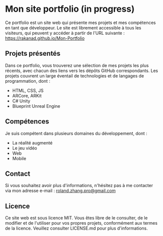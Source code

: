 # Mon site portfolio (in progress)
Ce portfolio est un site web qui présente mes projets et mes compétences en tant que développeur. Le site est librement accessible à tous les visiteurs, qui peuvent y accéder à partir de l'URL suivante : https://rakanad.github.io/Mon-Portfolio

## Projets présentés
Dans ce portfolio, vous trouverez une sélection de mes projets les plus récents, avec chacun des liens vers les dépôts GitHub correspondants. Les projets couvrent un large éventail de technologies et de langages de programmation, dont :

- HTML, CSS, JS
- ARCore, ARKit
- C# Unity
- Blueprint Unreal Engine

## Compétences
Je suis compétent dans plusieurs domaines du développement, dont :

- La réalité augmenté
- Le jeu vidéo
- Web
- Mobile

## Contact
Si vous souhaitez avoir plus d'informations, n'hésitez pas à me contacter via mon adresse e-mail : roland.zhang.pro@gmail.com

## Licence
Ce site web est sous licence MIT. Vous êtes libre de le consulter, de le modifier et de l'utiliser pour vos propres projets, conformément aux termes de la licence. Veuillez consulter LICENSE.md pour plus d'informations.


